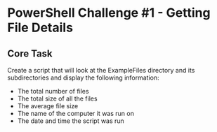 # PowerShell Challenge #1 - Getting File Details

## Core Task

Create a script that will look at the ExampleFiles directory and its subdirectories and display the following information:

* The total number of files
* The total size of all the files
* The average file size
* The name of the computer it was run on
* The date and time the script was run